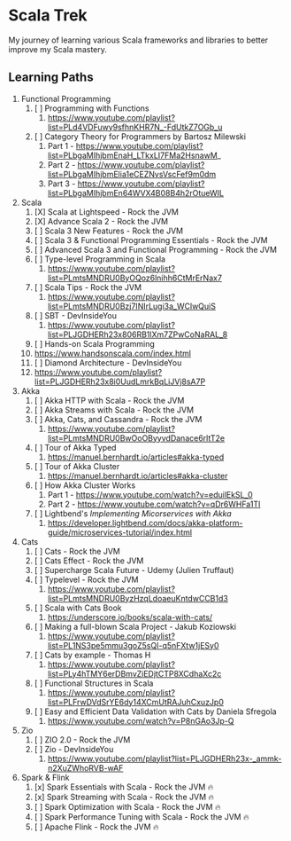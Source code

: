 # Scala Trek
My journey of learning various Scala frameworks and libraries to better improve my Scala mastery.

## Learning Paths

1. Functional Programming
   1. [ ] Programming with Functions
      1. https://www.youtube.com/playlist?list=PLd4VDFuwy9sfhnKHR7N_-FdUtkZ7OGb_u
   2. [ ] Category Theory for Programmers by Bartosz Milewski
      1. Part 1 - https://www.youtube.com/playlist?list=PLbgaMIhjbmEnaH_LTkxLI7FMa2HsnawM_
      2. Part 2 - https://www.youtube.com/playlist?list=PLbgaMIhjbmElia1eCEZNvsVscFef9m0dm
      3. Part 3 - https://www.youtube.com/playlist?list=PLbgaMIhjbmEn64WVX4B08B4h2rOtueWIL
2. Scala
   1. [X] Scala at Lightspeed - Rock the JVM
   3. [X] Advance Scala 2 - Rock the JVM
   4. [ ] Scala 3 New Features - Rock the JVM 
   5. [ ] Scala 3 & Functional Programming Essentials - Rock the JVM 
   6. [ ] Advanced Scala 3 and Functional Programming - Rock the JVM
   7. [ ] Type-level Programming in Scala
      1. https://www.youtube.com/playlist?list=PLmtsMNDRU0ByOQoz6lnihh6CtMrErNax7
   8. [ ] Scala Tips - Rock the JVM
      1. https://www.youtube.com/playlist?list=PLmtsMNDRU0Bzj7INIrLugi3a_WClwQuiS
   9. [ ] SBT - DevInsideYou
      1. https://www.youtube.com/playlist?list=PLJGDHERh23x806RB1lXm7ZPwCoNaRAL_8
   10. [ ] Hands-on Scala Programming
      1. https://www.handsonscala.com/index.html
   11. [ ] Diamond Architecture - DevInsideYou
      1. https://www.youtube.com/playlist?list=PLJGDHERh23x8i0UudLmrkBqLiJVj8sA7P
3. Akka
   1. [ ] Akka HTTP with Scala - Rock the JVM
   2. [ ] Akka Streams with Scala - Rock the JVM
   3. [ ] Akka, Cats, and Cassandra - Rock the JVM
      1. https://www.youtube.com/playlist?list=PLmtsMNDRU0BwOoOByyvdDanace6rltT2e
   3. [ ] Tour of Akka Typed
      1. https://manuel.bernhardt.io/articles#akka-typed
   4. [ ] Tour of Akka Cluster
      1. https://manuel.bernhardt.io/articles#akka-cluster
   5. [ ] How Akka Cluster Works
      1. Part 1 - https://www.youtube.com/watch?v=eduilEkSL_0
      2. Part 2 - https://www.youtube.com/watch?v=qDr6WHFa1TI
   6. [ ] Lightbend's *Implementing Micorservices with Akka*
      1. https://developer.lightbend.com/docs/akka-platform-guide/microservices-tutorial/index.html
4. Cats
   1. [ ] Cats - Rock the JVM
   2. [ ] Cats Effect - Rock the JVM
   3. [ ] Supercharge Scala Future - Udemy (Julien Truffaut)
   4. [ ] Typelevel - Rock the JVM
      1. https://www.youtube.com/playlist?list=PLmtsMNDRU0ByzHzqLdoaeuKntdwCCB1d3
   5. [ ] Scala with Cats Book
      1. https://underscore.io/books/scala-with-cats/
   6. [ ] Making a full-blown Scala Project - Jakub Koziowski
      1. https://www.youtube.com/playlist?list=PL1NS3pe5mmu3goZ5sQI-q5nFXtw1jESy0
   7. [ ] Cats by example - Thomas H
      1. https://www.youtube.com/playlist?list=PLy4hTMY6erDBmvZiEDjtCTP8XCdhaXc2c
   8. [ ] Functional Structures in Scala
      1. https://www.youtube.com/playlist?list=PLFrwDVdSrYE6dy14XCmUtRAJuhCxuzJp0
   9. [ ] Easy and Efficient Data Validation with Cats by Daniela Sfregola
      1. https://www.youtube.com/watch?v=P8nGAo3Jp-Q
5. Zio
   1. [ ] ZIO 2.0 - Rock the JVM 
   2. [ ] Zio - DevInsideYou
      1. https://www.youtube.com/playlist?list=PLJGDHERh23x-_ammk-n2XuZWhoRVB-wAF
6. Spark & Flink
   1. [x] Spark Essentials with Scala - Rock the JVM :fire:
   2. [x] Spark Streaming with Scala - Rock the JVM :fire:
   3. [ ] Spark Optimization with Scala - Rock the JVM :fire:
   4. [ ] Spark Performance Tuning with Scala - Rock the JVM :fire:
   5. [ ] Apache Flink - Rock the JVM :fire:
